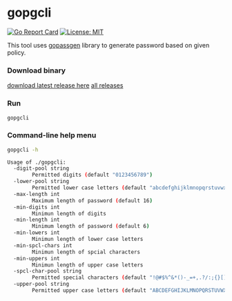 # gopgcli

[![Go Report Card](https://goreportcard.com/badge/github.com/sayanarijit/gopgcli)](https://goreportcard.com/report/github.com/sayanarijit/gopgcli)
[![License: MIT](https://img.shields.io/badge/License-MIT-yellow.svg)](https://github.com/sayanarijit/gopgcli/blob/master/LICENSE)

This tool uses [gopassgen](https://github.com/sayanarijit/gopassgen) library to generate password based on given policy.

### Download binary

[download latest release here](https://github.com/sayanarijit/gopgcli/releases/latest)
[all releases](https://github.com/sayanarijit/gopgcli/releases)

### Run

```bash
gopgcli
```

### Command-line help menu

```bash
gopgcli -h
```

```bash
Usage of ./gopgcli:
  -digit-pool string
        Permitted digits (default "0123456789")
  -lower-pool string
        Permitted lower case letters (default "abcdefghijklmnopqrstuvwxyz")
  -max-length int
        Maximum length of password (default 16)
  -min-digits int
        Minimun length of digits
  -min-length int
        Minimum length of password (default 6)
  -min-lowers int
        Minimun length of lower case letters
  -min-spcl-chars int
        Minimun length of spcial characters
  -min-uppers int
        Minimun length of upper case letters
  -spcl-char-pool string
        Permitted special characters (default "!@#$%^&*()-_=+,.?/:;{}[]~")
  -upper-pool string
        Permitted upper case letters (default "ABCDEFGHIJKLMNOPQRSTUVWXYZ")
```
